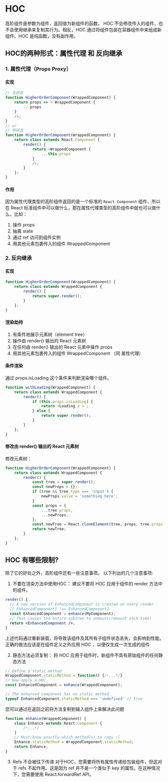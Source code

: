 # HOC

高阶组件是参数为组件，返回值为新组件的函数。
HOC 不会修改传入的组件，也不会使用继承来复制其行为。相反，HOC 通过将组件包装在容器组件中来组成新组件。HOC 是纯函数，没有副作用。

## HOC的两种形式：属性代理 和 反向继承

### 1. 属性代理（Props Proxy）

#### 实现

``` js
// 无状态
function HigherOrderComponent(WrappedComponent) {
    return props => < WrappedComponent {
        ...props
    }
    />;
}
// or
// 有状态
function HigherOrderComponent(WrappedComponent) {
    return class extends React.Component {
        render() {
            return <WrappedComponent {
                ...this.props
            }
            />;
        }
    };
}
```

#### 作用

因为属性代理类型的高阶组件返回的是一个标准的 `React.Component` 组件，所以在 React 标准组件中可以做什么，那在属性代理类型的高阶组件中就也可以做什么，比如：

1. 操作 props
2. 抽离 state
3. 通过 ref 访问到组件实例
4. 用其他元素包裹传入的组件 WrappedComponent

### 2. 反向继承

#### 实现

``` js
function HigherOrderComponent(WrappedComponent) {
    return class extends WrappedComponent {
        render() {
            return super.render();
        }
    };
}
```

#### 渲染劫持

1. 有条件地展示元素树（element tree）
2. 操作由 render() 输出的 React 元素树
3. 在任何由 render() 输出的 React 元素中操作 props
4. 用其他元素包裹传入的组件 WrappedComponent （同 属性代理）

#### 条件渲染

通过 props.isLoading 这个条件来判断渲染哪个组件。

``` js
function withLoading(WrappedComponent) {
    return class extends WrappedComponent {
        render() {
            if (this.props.isLoading) {
                return <Loading / > ;
            } else {
                return super.render();
            }
        }
    };
}
```

#### 修改由 render() 输出的 React 元素树

修改元素树：

``` js
function HigherOrderComponent(WrappedComponent) {
    return class extends WrappedComponent {
        render() {
            const tree = super.render();
            const newProps = {};
            if (tree && tree.type === 'input') {
                newProps.value = 'something here';
            }
            const props = {
                ...tree.props,
                ...newProps,
            };
            const newTree = React.cloneElement(tree, props, tree.props.children);
            return newTree;
        }
    };
}
```

## HOC 有哪些限制?

除了它的好处之外，高阶组件还有一些注意事项。 以下列出的几个注意事项:

1. 不要在渲染方法中使用HOC： 建议不要将 HOC 应用于组件的 render 方法中的组件。

``` jsx
render() {
  // A new version of EnhancedComponent is created on every render
  // EnhancedComponent1 !== EnhancedComponent2
  const EnhancedComponent = enhance(MyComponent);
  // That causes the entire subtree to unmount/remount each time!
  return <EnhancedComponent />;
}
```

上述代码通过重新装载，将导致该组件及其所有子组件状态丢失，会影响到性能。正确的做法应该是在组件定义之外应用 HOC ，以便仅生成一次生成的组件

2. 静态方法必须复制： 将 HOC 应用于组件时，新组件不具有原始组件的任何静态方法

``` jsx
// Define a static method
WrappedComponent.staticMethod = function() {/*...*/}
// Now apply a HOC
const EnhancedComponent = enhance(WrappedComponent);

// The enhanced component has no static method
typeof EnhancedComponent.staticMethod === 'undefined' // true
```

您可以通过在返回之前将方法复制到输入组件上来解决此问题

``` js
function enhance(WrappedComponent) {
    class Enhance extends React.Component {
        /*...*/
    }
    // Must know exactly which method(s) to copy :(
    Enhance.staticMethod = WrappedComponent.staticMethod;
    return Enhance;
}
```

3. Refs 不会被往下传递 对于HOC，您需要将所有属性传递给包装组件，但这对于 refs 不起作用。这是因为 ref 并不是一个类似于 key 的属性。在这种情况下，您需要使用 React.forwardRef API。

